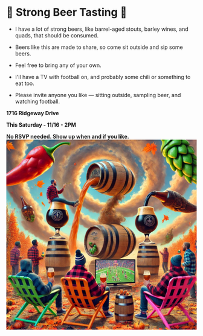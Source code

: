 
# 🍻 **Strong Beer Tasting** 🍻

- I have a lot of strong beers, like barrel-aged stouts, barley wines, and quads, that should be consumed.
  
- Beers like this are made to share, so come sit outside and sip some beers.

- Feel free to bring any of your own. 

- I'll have a TV with football on, and probably some chili or something to eat too. 

- Please invite anyone you like — sitting outside, sampling beer, and watching football.

**1716 Ridgeway Drive**

**This Saturday -  11/16 - 2PM**

**No RSVP needed. Show up when and if you like.**
![beer](beer.jpg)


